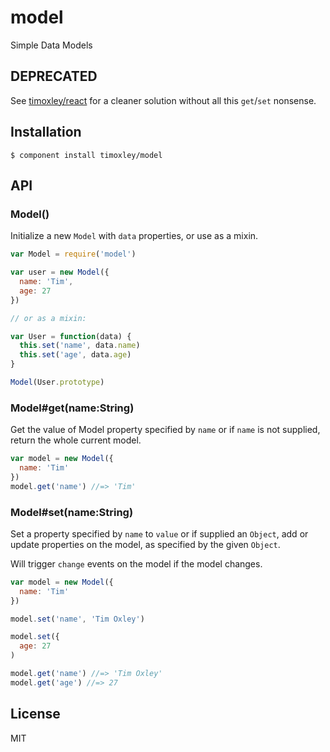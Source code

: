 
# model

  Simple Data Models

## DEPRECATED

  See [timoxley/react](http://github.com/timoxley/react) for a cleaner
  solution without all this `get`/`set` nonsense.

## Installation

    $ component install timoxley/model

## API

### Model()

  Initialize a new `Model` with `data` properties, or use as a mixin.
  ```js
  var Model = require('model')

  var user = new Model({
    name: 'Tim',
    age: 27
  })

  // or as a mixin:

  var User = function(data) {
    this.set('name', data.name)
    this.set('age', data.age)
  }

  Model(User.prototype)

  ```

### Model#get(name:String)

  Get the value of Model property specified by `name`
  or if `name` is not supplied, return the
  whole current model.

  ```js
  var model = new Model({
    name: 'Tim'
  })
  model.get('name') //=> 'Tim'
  ```

### Model#set(name:String)

  Set a property specified by `name` to `value` or
  if supplied an `Object`, add or update properties
  on the model, as specified by the given `Object`.

  Will trigger `change` events on the model if
  the model changes.

  ```js
  var model = new Model({
    name: 'Tim'
  })

  model.set('name', 'Tim Oxley')

  model.set({
    age: 27
  )

  model.get('name') //=> 'Tim Oxley'
  model.get('age') //=> 27
  ```

## License

  MIT

